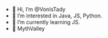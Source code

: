 - 👋 Hi, I’m @VonIsTady
- 👀 I’m interested in Java, JS, Python.
- 🌱 I’m currently learning JS.
- 💞️ MythValley
